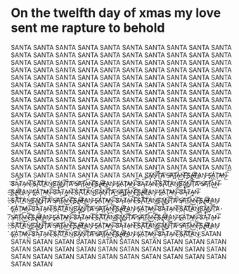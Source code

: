 # On the twelfth day of xmas my love sent me rapture to behold
SANTA SANTA SANTA SANTA SANTA SANTA SANTA SANTA SANTA SANTA SANTA SANTA SANTA SANTA SANTA SANTA SANTA SANTA SANTA SANTA SANTA SANTA SANTA SANTA SANTA SANTA SANTA SANTA SANTA SANTA SANTA SANTA SANTA SANTA SANTA SANTA SANTA SANTA SANTA SANTA SANTA SANTA SANTA SANTA SANTA SANTA SANTA SANTA SANTA SANTA SANTA SANTA SANTA SANTA SANTA SANTA SANTA SANTA SANTA SANTA SANTA SANTA SANTA SANTA SANTA SANTA SANTA SANTA SANTA SANTA SANTA SANTA SANTA SANTA SANTA SANTA SANTA SANTA SANTA SANTA SANTA SANTA SANTA SANTA SANTA SANTA SANTA SANTA SANTA SANTA SANTA SANTA SANTA SANTA SANTA SANTA SANTA SANTA SANTA SANTA SANTA SANTA SANTA SANTA SANTA SANTA SANTA SANTA SANTA SANTA SANTA SANTA SANTA SANTA SANTA SANTA SANTA SANTA SANTA SANTA SANTA SANTA SANTA SANTA SANTA SANTA SANTA SANTA SANTA SANTA SANTA SANTA SANTA SANTA SANTA SANTA SANTA SANTA SANTA SANTA SANTA SANTA SANTA SANTA SANTA SANTA SANTA SANTA SANTA SANTA SANTA SANTA SANTA SANTA SANTA SANTA SANTA SANTA SANTA SANTA SANTA SANTA SANTA SANTA SANTA SANTA SANTA SANTA SANTA SANTA SANTA SANTA SANTA SANTA SANTA SANTA S̸͠A̸̢̢̧͘N̵̢̕͞͝Ţ̀͝A̸̕ ̷͞S̸̵̶͘A͠͏͏̨T̴̡͘͞À̵̢͢͞Ņ̶̛͠ ̢͞҉̵̶S͏̨̨A̶̢̧̕͡T̶̸A̷͟N̷̡̕ ̵̀͘S̡҉̵ÁŢ̕͝A̵̸N̴̨͟͡͡ ̴͞S̷͡Ą̵̀͞͝T̷A͏͏̵̵̡N͘͠͏̵ ͏҉̶̀S̨̀́A͞͡T̸́͘̕Á̛͟Ń̵̕͜S̸͠A̸̢̢̧͘N̵̢̕͞͝Ţ̀͝A̸̕ ̷͞S̸̵̶͘A͠͏͏̨T̴̡͘͞À̵̢͢͞Ņ̶̛͠ ̢͞҉̵̶S͏̨̨A̶̢̧̕͡T̶̸A̷͟N̷̡̕ ̵̀͘S̡҉̵ÁŢ̕͝A̵̸N̴̨͟͡͡ ̴͞S̷͡Ą̵̀͞͝T̷A͏͏̵̵̡N͘͠͏̵ ͏҉̶̀S̨̀́A͞͡T̸́͘̕Á̛͟Ń̵̕͜S̸͠A̸̢̢̧͘N̵̢̕͞͝Ţ̀͝A̸̕ ̷͞S̸̵̶͘A͠͏͏̨T̴̡͘͞À̵̢͢͞Ņ̶̛͠ ̢͞҉̵̶S͏̨̨A̶̢̧̕͡T̶̸A̷͟N̷̡̕ ̵̀͘S̡҉̵ÁŢ̕͝A̵̸N̴̨͟͡͡ ̴͞S̷͡Ą̵̀͞͝T̷A͏͏̵̵̡N͘͠͏̵ ͏҉̶̀S̨̀́A͞͡T̸́͘̕Á̛͟Ń̵̕͜S̸͠A̸̢̢̧͘N̵̢̕͞͝Ţ̀͝A̸̕ ̷͞S̸̵̶͘A͠͏͏̨T̴̡͘͞À̵̢͢͞Ņ̶̛͠ ̢͞҉̵̶S͏̨̨A̶̢̧̕͡T̶̸A̷͟N̷̡̕ ̵̀͘S̡҉̵ÁŢ̕͝A̵̸N̴̨͟͡͡ ̴͞S̷͡Ą̵̀͞͝T̷A͏͏̵̵̡N͘͠͏̵ ͏҉̶̀S̨̀́A͞͡T̸́͘̕Á̛͟Ń̵̕͜S̸͠A̸̢̢̧͘N̵̢̕͞͝Ţ̀͝A̸̕ ̷͞S̸̵̶͘A͠͏͏̨T̴̡͘͞À̵̢͢͞Ņ̶̛͠ ̢͞҉̵̶S͏̨̨A̶̢̧̕͡T̶̸A̷͟N̷̡̕ ̵̀͘S̡҉̵ÁŢ̕͝A̵̸N̴̨͟͡͡ ̴͞S̷͡Ą̵̀͞͝T̷A͏͏̵̵̡N͘͠͏̵ ͏҉̶̀S̨̀́A͞͡T̸́͘̕Á̛͟Ń̵̕͜S̸͠A̸̢̢̧͘N̵̢̕͞͝Ţ̀͝A̸̕ ̷͞S̸̵̶͘A͠͏͏̨T̴̡͘͞À̵̢͢͞Ņ̶̛͠ ̢͞҉̵̶S͏̨̨A̶̢̧̕͡T̶̸A̷͟N̷̡̕ ̵̀͘S̡҉̵ÁŢ̕͝A̵̸N̴̨͟͡͡ ̴͞S̷͡Ą̵̀͞͝T̷A͏͏̵̵̡N͘͠͏̵ ͏҉̶̀S̨̀́A͞͡T̸́͘̕Á̛͟Ń̵̕͜S̸͠A̸̢̢̧͘N̵̢̕͞͝Ţ̀͝A̸̕ ̷͞S̸̵̶͘A͠͏͏̨T̴̡͘͞À̵̢͢͞Ņ̶̛͠ ̢͞҉̵̶S͏̨̨A̶̢̧̕͡T̶̸A̷͟N̷̡̕ ̵̀͘S̡҉̵ÁŢ̕͝A̵̸N̴̨͟͡͡ ̴͞S̷͡Ą̵̀͞͝T̷A͏͏̵̵̡N͘͠͏̵ ͏҉̶̀S̨̀́A͞͡T̸́͘̕Á̛͟Ń̵̕͜S̸͠A̸̢̢̧͘N̵̢̕͞͝Ţ̀͝A̸̕ ̷͞S̸̵̶͘A͠͏͏̨T̴̡͘͞À̵̢͢͞Ņ̶̛͠ ̢͞҉̵̶S͏̨̨A̶̢̧̕͡T̶̸A̷͟N̷̡̕ ̵̀͘S̡҉̵ÁŢ̕͝A̵̸N̴̨͟͡͡ ̴͞S̷͡Ą̵̀͞͝T̷A͏͏̵̵̡N͘͠͏̵ ͏҉̶̀S̨̀́A͞͡T̸́͘̕Á̛͟Ń̵̕͜S̸͠A̸̢̢̧͘N̵̢̕͞͝Ţ̀͝A̸̕ ̷͞S̸̵̶͘A͠͏͏̨T̴̡͘͞À̵̢͢͞Ņ̶̛͠ ̢͞҉̵̶S͏̨̨A̶̢̧̕͡T̶̸A̷͟N̷̡̕ ̵̀͘S̡҉̵ÁŢ̕͝A̵̸N̴̨͟͡͡ ̴͞S̷͡Ą̵̀͞͝T̷A͏͏̵̵̡N͘͠͏̵ ͏҉̶̀S̨̀́A͞͡T̸́͘̕Á̛͟Ń̵̕͜S̸͠A̸̢̢̧͘N̵̢̕͞͝Ţ̀͝A̸̕ ̷͞S̸̵̶͘A͠͏͏̨T̴̡͘͞À̵̢͢͞Ņ̶̛͠ ̢͞҉̵̶S͏̨̨A̶̢̧̕͡T̶̸A̷͟N̷̡̕ ̵̀͘S̡҉̵ÁŢ̕͝A̵̸N̴̨͟͡͡ ̴͞S̷͡Ą̵̀͞͝T̷A͏͏̵̵̡N͘͠͏̵ ͏҉̶̀S̨̀́A͞͡T̸́͘̕Á̛͟Ń̵̕͜S̸͠A̸̢̢̧͘N̵̢̕͞͝Ţ̀͝A̸̕ ̷͞S̸̵̶͘A͠͏͏̨T̴̡͘͞À̵̢͢͞Ņ̶̛͠ ̢͞҉̵̶S͏̨̨A̶̢̧̕͡T̶̸A̷͟N̷̡̕ ̵̀͘S̡҉̵ÁŢ̕͝A̵̸N̴̨͟͡͡ ̴͞S̷͡Ą̵̀͞͝T̷A͏͏̵̵̡N͘͠͏̵ ͏҉̶̀S̨̀́A͞͡T̸́͘̕Á̛͟Ń̵̕͜S̸͠A̸̢̢̧͘N̵̢̕͞͝Ţ̀͝A̸̕ ̷͞S̸̵̶͘A͠͏͏̨T̴̡͘͞À̵̢͢͞Ņ̶̛͠ ̢͞҉̵̶S͏̨̨A̶̢̧̕͡T̶̸A̷͟N̷̡̕ ̵̀͘S̡҉̵ÁŢ̕͝A̵̸N̴̨͟͡͡ ̴͞S̷͡Ą̵̀͞͝T̷A͏͏̵̵̡N͘͠͏̵ ͏҉̶̀S̨̀́A͞͡T̸́͘̕Á̛͟Ń̵̕͜ SATAN SATAN SATAN SATAN SATAN SATAN SATAN SATAN SATAN SATAN SATAN SATAN SATAN SATAN SATAN SATAN SATAN SATAN SATAN SATAN SATAN SATAN SATAN SATAN SATAN SATAN SATAN SATAN SATAN SATAN SATAN SATAN SATAN 
